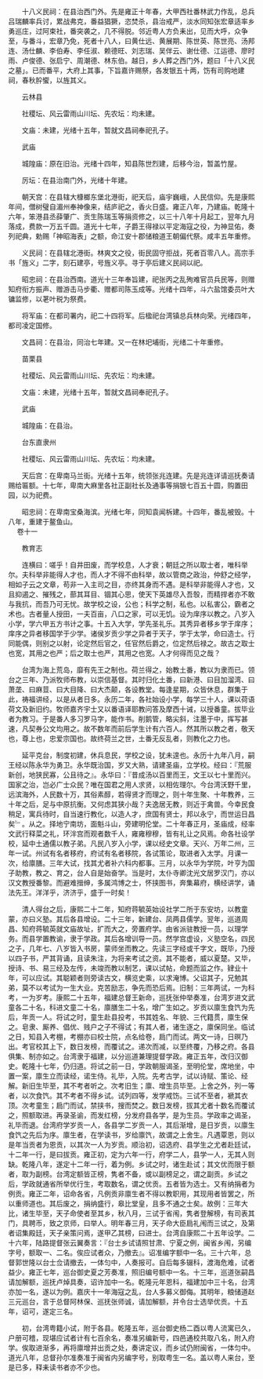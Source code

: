 <!-- { "loadSidebar": true } -->
　　十八义民祠：在县治西门外。先是雍正十年春，大甲西社番林武力作乱，总兵吕瑞麟率兵讨，累战弗克，番益猖獗，恣焚杀，县治戒严，淡水同知张宏章适率乡勇巡庄，过阿束社，番突袭之，几不得脱。邻近粤人方负耒出，见而大呼，众争至，与番斗，宏章乃免，死者十八人，曰黄仕远、黄展期、陈世英、陈世亮、汤邦连、汤仕麟、李伯寿、李任淑、赖德旺、刘志瑞、吴伴云、谢仕德、江运德、廖时雨、卢俊德、张启宁、周潮德、林东伯。越日，乡人葬之西门外，题曰「十八义民之墓」。已而番平，大府上其事，下旨嘉许赐祭，各发银五十两，饬有司购地建祠，春秋肸蠁，以旌其义。

　　云林县

　　社稷坛、风云雷雨山川坛、先农坛：均未建。

　　文庙：未建，光绪十五年，暂就文昌祠奉祀孔子。

　　武庙

　　城隍庙：原在旧治。光绪十四年，知县陈世烈建，后移今治，暂盖竹屋。

　　厉坛：在县治南门外，光绪十年建。

　　朝天宫：在县辖大槺榔东堡北港街，祀天后，庙宇巍峨，人民信仰。先是康熙年间，僧树璧自湄州奉神像来，结庐祀之，香火日盛。雍正八年，乃建庙。乾隆十六年，笨港县丞薛肇广、贡生陈瑞玉等捐资修之，以三十八年十月起工，翌年九月落成，费款一万五千圆。道光十七年，子爵王得禄以平定海寇之役，为神显佑，奏列祀典，勅赐「神昭海表」之额，命江安十郡储粮道王朝偏代祭。咸丰五年重修。

　　义民祠：在县辖北港街。林爽文之役，街民固守拒战，死者百零八人。高宗手书「旌义」二字，刻石建亭，号旌义亭。寻于亭后建义民祠以祀。

　　昭忠祠：在县治西南。道光十三年奉旨建，祀张丙之乱殉难官员兵民等，则赠知府衔方振声、赠游击马步衢、赠都司陈玉成等。光绪十四年，斗六盐馆委员叶大镛监修，以荖叶税为祭费。

　　将军庙：在都司署内，祀二十四将军。后楹祀台湾镇总兵林向荣。光绪四年，都司凌定国修。

　　文昌祠：在县治，同治七年建。又一在林圯埔街，光绪二十年重修。

　　苗栗县

　　社稷坛、风云雷雨山川坛、先农坛：均未建。

　　文庙：未建，光绪十五年，暂就文昌祠奉祀孔子。

　　武庙

　　城隍庙：在县治。

　　台东直隶州

　　社稷坛、风云雷雨山川坛、先农坛：均未建。

　　天后宫：在卑南马兰街。光绪十五年，统领张兆连建。先是兆连详请巡抚奏请赐给匾额。十七年，卑南大麻里各社正副社长及通事等捐银七百五十圆，购置田园，以为祀费。

　　昭忠祠：在卑南宝桑海滨。光绪七年，同知袁闻柝建。十四年，番乱被毁。十八年，重建于鳌鱼山。  
　 
卷十一

　　教育志

　　连横曰：嗟乎！自井田废，而学校息，人才衰；朝廷之所以取士者，唯科举尔。夫科举非能得人才也，而人才不得不由科举，故以管商之政治，仲舒之经学，相如子云之文章，苟非一入主司之目，亦终其身而不遇。是科举非能得人才也，又且抑遏之、摧残之，蔀其耳目、锢其心思，使天下英雄尽入吾彀，而精捍者亦不敢与我抗，而吾乃可无忧。故学校之设，公也；科学之制，私也。以私害公，霸者之术也。古者量人授田，一夫百亩，八口之家，可以无饥。设为庠序以教之。八岁入小学，学六甲五方书计之事。十五入大学，学先圣礼乐。其秀异者移乡学于庠序；庠序之异者移国学于少学。诸侯岁贡少学之异者于天子，学于太学，命曰造士。行同能偶，则别之以射，论定然后官之，任官然后爵之，位定然后禄之。故古之取士也宽，其用之也严；后之取士也严，其用之也宽。人才何得而见之哉？

　　台湾为海上荒岛，靡有先王之制也。荷兰得之，始教土番，教以为隶而已。领台之三年、乃派牧师布教，以崇信基督。其时归化土番，曰新港、曰目加溜湾、曰萧垄、曰麻荳、曰大目降、曰大杰颠，各设教堂。每逢星期，众皆休息，群集于此，祷福讲经，以是从者日多。永历二年，各社始设小学，每学三十人，课以荷语荷文及新旧约。牧师嘉齐宇士又以番语译耶教问答及摩西十诫，以授番童。拔毕业者为教习。于是番人多习罗马字，能作书。削鹅管，略尖斜，注墨于中，挥写甚速，凡契券公文均用之。故不数年而前后学生计有六百人。然其所以教之者，敬天也，尊上也，忠爱宗国也。故终荷兰之世，土番无反乱者，则教化之力也。

　　延平克台，制度初建，休兵息民，学校之设，犹未遑也。永历十九年八月，嗣王经以陈永华为勇卫。永华既治国，岁又大熟，请建圣庙，立学校。经曰：『荒服新创，地狭民寡，公且待之』。永华曰：『昔成汤以百里而王，文王以七十里而兴。国家之治，岂必广士众民？唯在国君之用人求贤，以相佐理尔。今台湾沃野千里，远滨海外，人民数十万，其俗素醇，若得贤才而理之，则十年生聚、十年教养，三十年之后，足与中原抗衡。又何虑其狭小哉？夫逸居无教，则近于禽兽。今幸民食稍足，寓兵待时，自当速行教化，以造人才，庶国有贤士，邦以永宁，而世运日昌矣﹄。从之。择地宁南坊，面魁斗山，旁建明伦堂。二十年春正月，圣庙成，经率文武行释菜之礼，环泮宫而观者数千人，雍雍穆穆，皆有礼让之风焉。命各社设学校，延中土通儒以教子弟。凡民八岁入小学，课以经史文章。天兴、万年二州，三年一试。州试有名者移府，府试有名者移院，各试策论，取进者入太学。月课一次，给廪膳。三年大试，找其尤者补六科内都事。三月，以永华为学院，叶亨为国子助教，教之、育之，台人自是始奋学。当是时，太仆寺卿沈光文居罗汉门，亦以汉文教授番黎。而避难搢绅，多属鸿博之士，怀挟图书，奔集幕府，横经讲学，诵法先王。洋洋乎，济济乎，盛于一时矣！

　　清人得台之后，康熙二十二年，知府蒋毓英始设社学二所于东安坊，以教童蒙，亦曰义塾。其后各县增设。二十三年，新建台、凤两县儒学。翌年，巡道周昌、知府蒋毓英就文庙故址，扩而大之，旁置府学。由省派驻教授一员，以理学务。而县学置教谕，隶于学政。其后各增训导一员。然学宫虚设，义塾空名，四民之子，几年七、八岁皆入书房，蒙师坐而教之。先读三字经或千字文，既毕，乃授以四子书，严其背诵，且读朱注，为将来考试之资。其不能者，威以夏楚。又毕，授诗、书、易三经及左传，未竣而教以制艺，课以试帖，命题而监之作。肄业十年，可以应试。其聪颖者则旁读古文，横览史乘，以求淹博。父诏其子，兄勉其弟，莫不以考试为一生大业。克苦励志，争先而恐后焉。旧制：三年两试，一为科考，一为岁考。康熙二十五年，福建总督王新命，巡抚张仲举奏准，台湾岁进文武童各二十名，科进文童二十名，廪膳生二十名，增广生如之。岁贡以廪生食饩为先后，年贡一人。将试之时，童生赴县投考，书其姓名、年貌、三代籍贯，廪生保之。皂隶、厮养、倡优、贱户之子不得试；有其人者，诸生逐之，廪保同坐。临试之日，知县入考棚，考棚亦曰校士院，点名给卷，扃门而试。两文一诗，日暝乃出。考官校其上下，数日发榜，而覆试之。递次而减，以至终覆，乃移之府。各县俱集、制亦如之。台湾隶于福建，以分巡道兼理提督学政。雍正五年，改归汉御史。乾隆十七年，仍归道。将试之前一日，学政朝服谒圣，至明伦堂，席地坐，中置一案，廪生立而读经，诺生侍。礼毕，入院。先考古学，试以诗赋、策论、经解。新旧生毕至，其不考者听之。次考旧生；廪、增生员毕至。上舍之外，列一等者，以次食饩。其不考者不得乡试。试列四等，发学戒饬。三试不至者，褫其衣顶。次考童生；扃门而试，禁挟书，搜而焚之。数日发榜，拔其尤者十数名而覆试之，照额取进。再录圣谕，而发红榜，分发府县各学，是为生员。学政率之谒圣，礼毕而退。台湾府学岁贡一人，各县学二岁贡一人，其后渐增，是日岁贡，以廪生食饩之先后为序。廪生者，在学读书，岁给廪饩，故谓之上舍生。凡遇覃恩，则以是年当贡者为恩贡，以其次一人为岁贡。顺治初，诏选府、县学生之尤者赴廷试，十二年一行，是曰拔贡。雍正初，定为六年一行，府学二人，县学一人，无其人则缺。乾隆八年，遂定十二年一行，着为例。乡试之时，诸生赴试；其文优而限于额者，取为副榜。台湾定额皆正榜，隽者不备，或以副榜足之，谓之副贡。乡试之后，学政就通省所举优行生，考取数名，谓之优贡。五者皆为选士。又有纳捐者为例贡。雍正二年，诏命各省，凡例贡非廪生者不得以教职用，其现用者皆罢之，所以重师道也。其后废之，捐纳盛行，皋比堂皇，且多不通之士矣。故例：三年大比，诸生毕至，天子命使者至其乡，秋八月，三试于省闱，隽者登解榜，有司表其门，具聘币，致之京师，曰举人。明年春三月，天子命大臣扃礼闱而三试之，及第者诏集殿廷，天子亲策问焉，遂甲乙其榜，曰进士。台湾自康熙二十五年设学。二十六年，陆路提督张云翼奏言：『台士乡试请照甘肃、宁夏之例，闽省乡闱，另编字号，额取一、二名。俟应试者众，乃撤去』。诏准编字额中一名。三十六年，总督郭世隆以台士佥请撤去，一体匀中，人奏报可。自后每多辍科，渡海危难，试者益少。雍正七年，巡台御史夏之芳奏准，照旧编号额中一名。十三年，巡道张嗣昌请加解额，巡抚卢焯具奏，诏许加中一名。乾隆元年恩科，福建加中三十名，台湾亦加一名，遂以为例。嘉庆十一年海寇之乱，台人多募义御侮。其明年，粮储道赵三元巡台，言于总督阿林保、巡抚张师诚，请加解额，并令台士选举优贡。十五年，诏可，遂定三名。

　　初，台湾粤籍小试，附于各县。乾隆五年，巡台御史杨二酉以粤人流寓已久，户册可稽，现堪应试者计有七百余名，奏准另编新号，四邑通校共取八名，附入府学。俟取进渐多，再将廪增并出贡之处，奏讲定议，而乡试仍附闽省，一体匀中。道光八年，总督孙尔准奏准于闽省内另编字号，别取粤生一名。盖以粤人来台，至是已多，释耒读书者亦不少也。

